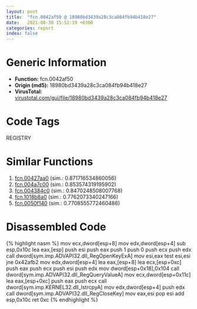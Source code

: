 ```yaml
---
layout: post
title:  "fcn.0042af50 @ 18980bd3439a28c3ca084fb94b418e27"
date:   2021-08-30 15:52:19 +0300
categories: report
index: false
---
```


# Generic Information
- **Function:** fcn.0042af50
- **Origin (md5):** 18980bd3439a28c3ca084fb94b418e27
- **VirusTotal:** [virustotal.com/gui/file/18980bd3439a28c3ca084fb94b418e27][virustotal_ref]

# Code Tags
<span class="tag" id="REGISTRY">REGISTRY</span>


# Similar Functions

1. [fcn.00427aa0][similar_1_ref] (sim.: 0.871716534860056)
2. [fcn.004a7c00][similar_2_ref] (sim.: 0.853574319195902)
3. [fcn.004384c0][similar_3_ref] (sim.: 0.8470248508007768)
4. [fcn.1018b8a0][similar_4_ref] (sim.: 0.7762073340247166)
5. [fcn.0050f140][similar_5_ref] (sim.: 0.7708555772460486)


# Disassembled Code

{% highlight nasm %}
mov ecx,dword[esp+8]
mov edx,dword[esp+4]
sub esp,0x10c
lea eax,[esp]
push esi
push eax
push 1
push 0
push ecx
push edx
call dword[sym.imp.ADVAPI32.dll_RegOpenKeyExA]
mov esi,eax
test esi,esi
jne 0x42afb2
mov edx,dword[esp+4]
lea eax,[esp+8]
lea ecx,[esp+0xc]
push eax
push ecx
push esi
push edx
mov dword[esp+0x18],0x104
call dword[sym.imp.ADVAPI32.dll_RegQueryValueA]
mov ecx,dword[esp+0x11c]
lea eax,[esp+0xc]
push eax
push ecx
call dword[sym.imp.KERNEL32.dll_lstrcpyA]
mov edx,dword[esp+4]
push edx
call dword[sym.imp.ADVAPI32.dll_RegCloseKey]
mov eax,esi
pop esi
add esp,0x10c
ret 0xc
{% endhighlight %}


[similar_1_ref]: /report/fcn.00427aa0@3e981d1767f44f5fe2446a49ffe52f4e
[similar_2_ref]: /report/fcn.004a7c00@7453c96a6fbd42ec690b8deb53eafcba
[similar_3_ref]: /report/fcn.004384c0@a9fa810a69d3f4d771518b9f44e2d98d
[similar_4_ref]: /report/fcn.1018b8a0@8761fe5e7bef67f1579f600248f8f0cc
[similar_5_ref]: /report/fcn.0050f140@7453c96a6fbd42ec690b8deb53eafcba
[virustotal_ref]: https://www.virustotal.com/gui/file/18980bd3439a28c3ca084fb94b418e27